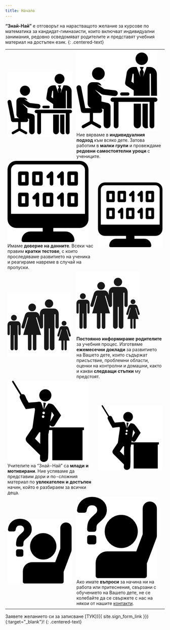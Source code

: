 ```yaml
---
title: Начало
---
```


**“Знай-Най”** e отговорът на нарастващото желание за курсове по математика за кандидат-гимназисти, които включват индивидуални занимания, редовно осведомяват родителите и представят учебния материал на достъпен език.
{: .centered-text}

<table class="info-with-icons">
  <tr>
    <td class="icon">
      <img class="icon" src="assets/images/individual-approach.png" alt="индивидуален подход">
    </td>
    <td class="info-left" colspan="2">
      <img class="icon" src="assets/images/individual-approach.png" alt="индивидуален подход">
      Ние вярваме в <strong>индивидуалния подход</strong> към всяко дете. Затова работим в <strong>малки групи</strong> и провеждаме <strong>редовни самостоятелни уроци</strong> с учениците.
    </td>
  </tr>
  <tr>
    <td class="info-right" colspan="2">
      <img class="icon" src="assets/images/trust-data.png" alt="доверие на данни">
      Имаме <strong>доверие на данните</strong>. Всеки час правим <strong>кратки тестове</strong>, с които проследяваме развитието на ученика и реагираме навреме в случай на пропуски.
    </td>
    <td class="icon">
      <img class="icon" src="assets/images/trust-data.png" alt="доверие на данни">
    </td>
  </tr>
  <tr>
    <td class="icon">
      <img class="icon" src="assets/images/parents.png" alt="информирани родители">
    </td>
    <td class="info-left" colspan="2">
      <img class="icon" src="assets/images/parents.png" alt="информирани родители">
      <strong>Постоянно информираме родителите</strong> за учебния процес. Изготвяме <strong>ежемесечни доклади</strong> за развитието на Вашето дете, които съдържат присъствие, проблемни области, оценки на контролни и домашни, както и какви <strong>следващи стъпки</strong> му предстоят.
    </td>
  </tr>
  <tr>
    <td class="info-right" colspan="2">
      <img class="icon" src="assets/images/young-teacher.png" alt="млади учители">
      Учителите на “Знай-Най” са <strong>млади и мотивирани</strong>. Ние успяваме да представим дори и по-сложния материал по <strong>увлекателен и достъпен</strong> начин, който е разбираем за всички деца.
    </td>
    <td class="icon">
      <img class="icon" src="assets/images/young-teacher.png" alt="млади учители">
    </td>
  </tr>
  <tr>
    <td class="icon">
      <img class="icon" src="assets/images/questions.png" alt="въпроси">
    </td>
    <td class="info-left" colspan="2">
      <img class="icon" src="assets/images/questions.png" alt="въпроси">
      Ако имате <strong>въпроси</strong> за начина ни на работа или притеснения, свързани с обучението на Вашето дете, не се колебайте да се свържете с нас на някои от нашите <a href="contacts">контакти</a>.
    </td>
  </tr>
  <tr>
    <td class="icon"></td>
    <td></td>
    <td class="icon"></td>
  </tr>
</table>

Заявете желанието си за записване [ТУК]({{ site.sign_form_link }}){:target="_blank"}!
{: .centered-text}
